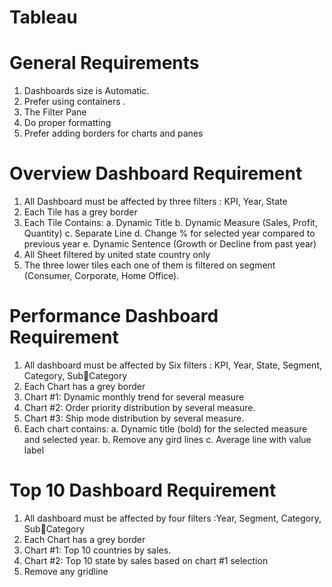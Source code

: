 # Tableau
 
#  General Requirements

1. Dashboards size is Automatic.
2. Prefer using containers .
3. The Filter Pane
4. Do proper formatting
5. Prefer adding borders for charts and panes

# Overview Dashboard Requirement
1. All Dashboard must be affected by three filters : KPI, Year, State
2. Each Tile has a grey border
3. Each Tile Contains: 
   a. Dynamic Title
   b. Dynamic Measure (Sales, Profit, Quantity)
   c. Separate Line
   d. Change % for selected year compared to previous year
   e. Dynamic Sentence (Growth or Decline from past year)
4. All Sheet filtered by united state country only
5. The three lower tiles each one of them is filtered on segment (Consumer, Corporate, 
Home Office).

# Performance Dashboard Requirement
1. All dashboard must be affected by Six filters : KPI, Year, State, Segment, Category, SubCategory
2. Each Chart has a grey border
3. Chart #1: Dynamic monthly trend for several measure
4. Chart #2: Order priority distribution by several measure.
5. Chart #3: Ship mode distribution by several measure.
6. Each chart contains:
   a. Dynamic title (bold) for the selected measure and selected year.
   b. Remove any gird lines
   c. Average line with value label
   
# Top 10 Dashboard Requirement
1. All dashboard must be affected by four filters :Year, Segment, Category, SubCategory
2. Each Chart has a grey border
3. Chart #1: Top 10 countries by sales.
4. Chart #2: Top 10 state by sales based on chart #1 selection
5. Remove any gridline
